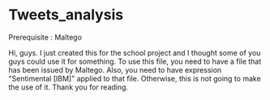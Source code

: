 # Tweets_analysis
Prerequisite : Maltego 

Hi, guys.
I just created this for the school project and I thought some of you guys could use it for something.
To use this file, you need to have a file that has been issued by Maltego.
Also, you need to have expression "Sentimental [IBM]" applied to that file.
Otherwise, this is not going to make the use of it.
Thank you for reading.
